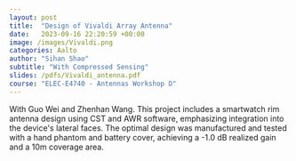 ```yaml
---
layout: post
title:  "Design of Vivaldi Array Antenna"
date:   2023-09-16 22:20:59 +00:00
image: /images/Vivaldi.png
categories: Aalto
author: "Sihan Shao"
subtitle: "With Compressed Sensing"
slides: /pdfs/Vivaldi_antenna.pdf
course: "ELEC-E4740 - Antennas Workshop D"
---
```


With Guo Wei and Zhenhan Wang. This project includes a smartwatch rim antenna design using CST and AWR software, emphasizing integration into the device's lateral faces. The optimal design was manufactured and tested with a hand phantom and battery cover, achieving a -1.0 dB realized gain and a 10m coverage area.
